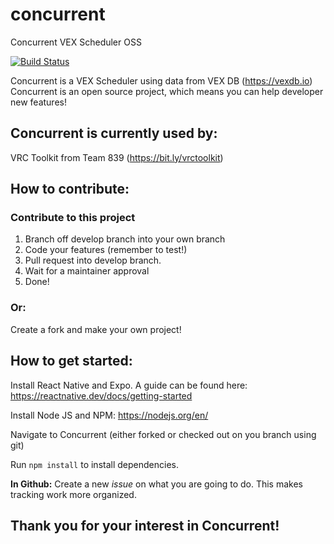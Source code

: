# concurrent
Concurrent VEX Scheduler OSS


[![Build Status](https://travis-ci.com/WontonSoup777/concurrent.svg?branch=develop)](https://travis-ci.com/WontonSoup777/concurrent)

Concurrent is a VEX Scheduler using data from VEX DB (https://vexdb.io)
Concurrent is an open source project, which means you can help developer new features!


## Concurrent is currently used by:
VRC Toolkit from Team 839 (https://bit.ly/vrctoolkit)


## How to contribute:
### Contribute to this project
1. Branch off develop branch into your own branch
2. Code your features (remember to test!)
3. Pull request into develop branch.
4. Wait for a maintainer approval
5. Done!

### Or:
Create a fork and make your own project!


## How to get started:
Install React Native and Expo. A guide can be found here: https://reactnative.dev/docs/getting-started

Install Node JS and NPM: https://nodejs.org/en/

Navigate to Concurrent (either forked or checked out on you branch using git)

Run `npm install` to install dependencies.

**In Github:**
Create a new *issue* on what you are going to do. This makes tracking work more organized.


## Thank you for your interest in Concurrent!
